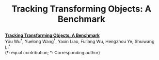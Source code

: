 # <p align="center">Tracking Transforming Objects: A Benchmark</p>
[**Tracking Transforming Objects: A Benchmark**](https://arxiv.org/pdf/2404.18143)<br>
You Wu<sup>$\dagger$</sup>, Yuelong Wang<sup>$\dagger$</sup>, Yaxin Liao, Fuliang Wu, Hengzhou Ye, Shuiwang Li<sup>\*</sup><br> ($\dagger$: equal contribution; \*: Corresponding author)<br>
